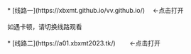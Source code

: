 <br>
* [线路一](https://xbxmt.github.io/vv.github.io/) 　←点击打开
<br>
<br>
如遇卡顿，请切换线路观看
<br>
<br>
* [线路二](https://a01.xbxmt2023.tk/) 　　←点击打开
